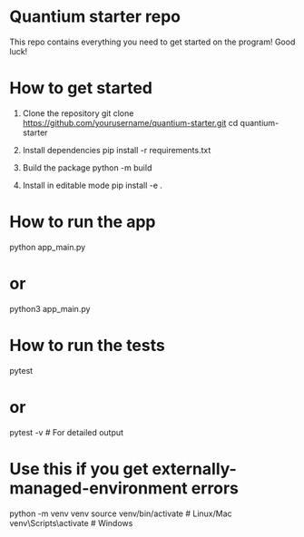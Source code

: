 # Quantium starter repo
This repo contains everything you need to get started on the program! Good luck!

# How  to get started
1. Clone the repository
git clone https://github.com/yourusername/quantium-starter.git
cd quantium-starter

2. Install dependencies
pip install -r requirements.txt

3. Build the package
python -m build

4. Install in editable mode
pip install -e .


# How to run the app
python app_main.py
# or
python3 app_main.py



# How to run the tests
pytest
# or
pytest -v  # For detailed output



# Use this if you get externally-managed-environment errors
python -m venv venv
source venv/bin/activate  # Linux/Mac
venv\Scripts\activate    # Windows

